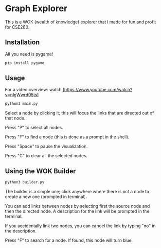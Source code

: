 # Graph Explorer
This is a WOK (wealth of knowledge) explorer that I made for fun and profit for CSE280.

## Installation

All you need is pygame!

```bash
pip install pygame
```

## Usage
For a video overview: watch [https://www.youtube.com/watch?v=nIgWwrd05ts]

```bash
python3 main.py
```
Select a node by clicking it; this will focus the links that are directed out of that node.

Press "P" to select all nodes.

Press "F" to find a node (this is done as a prompt in the shell).

Press "Space" to pause the visualization.

Press "C" to clear all the selected nodes.


## Using the WOK Builder

```bash
python3 builder.py
```

The builder is a simple one; click anywhere where there is not a node to create a new one (prompted in terminal).

You can add links between nodes by selecting first the source node and then the directed node. A description for the link will be prompted in the terminal.

If you accidentally link two nodes, you can cancel the link by typing "no" in the description.

Press "F" to search for a node. If found, this node will turn blue.
